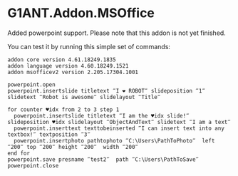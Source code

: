 # G1ANT.Addon.MSOffice

Added powerpoint support. Please note that this addon is not yet finished.

You can test it by running this simple set of commands:

```G1ANT
addon core version 4.61.18249.1835
addon language version 4.60.18249.1521
addon msofficev2 version 2.205.17304.1001

powerpoint.open 
powerpoint.insertslide titletext ‴I ❤ ROBOT‴ slideposition ‴1‴ slidetext ‴Robot is awesome‴ slidelayout ‴Title‴

for counter ♥idx from 2 to 3 step 1
  powerpoint.insertslide titletext ‴I am the ♥idx slide!‴ slideposition ♥idx slidelayout ‴ObjectAndText‴ slidetext ‴I am a text‴
  powerpoint.inserttext texttobeinserted ‴I can insert text into any textbox!‴ textposition ‴3‴
  powerpoint.insertphoto pathtophoto ‴C:\Users\PathToPhoto‴  left ‴200‴ top ‴200‴ height ‴200‴  width ‴200‴
end for
powerpoint.save presname ‴test2‴  path ‴C:\Users\PathToSave‴
powerpoint.close
```

